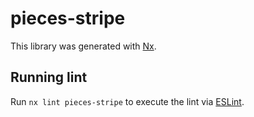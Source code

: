 # pieces-stripe

This library was generated with [Nx](https://nx.dev).

## Running lint

Run `nx lint pieces-stripe` to execute the lint via [ESLint](https://eslint.org/).
